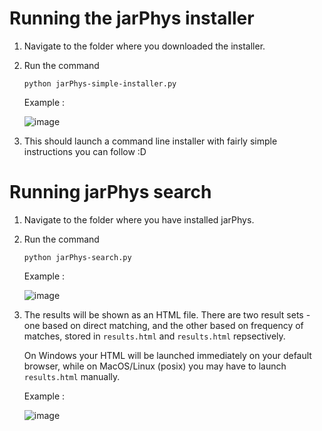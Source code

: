 # Running the jarPhys installer

1. Navigate to the folder where you downloaded the installer. 
2. Run the command 
   
   `python jarPhys-simple-installer.py`
   
   Example : 
   
   ![image](https://user-images.githubusercontent.com/23239946/117704549-ddecfd80-b1c2-11eb-8484-e20f96d5888b.png)

3. This should launch a command line installer with fairly simple instructions you can follow :D


# Running jarPhys search

1. Navigate to the folder where you have installed jarPhys. 
2. Run the command 
   
   `python jarPhys-search.py`
   
   Example : 
   
   ![image](https://user-images.githubusercontent.com/23239946/117705423-ee51a800-b1c3-11eb-9e69-5909f0c04d69.png)


3. The results will be shown as an HTML file. There are two result sets - one based on direct matching, and the other based on frequency of matches, stored in `results.html` and `results.html` repsectively.  

   On Windows your HTML will be launched immediately on your default browser, while on MacOS/Linux (posix) you may have to launch `results.html` manually. 
   
   Example : 
   
   ![image](https://user-images.githubusercontent.com/23239946/117706729-9025c480-b1c5-11eb-9669-d21cfe4cf045.png)
